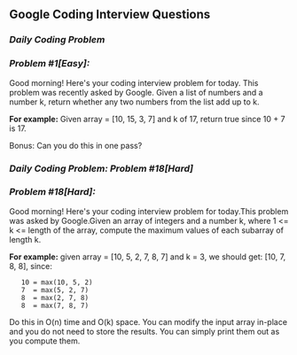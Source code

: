 ## Google Coding Interview Questions

### **_Daily Coding Problem_**
### **_Problem #1[Easy]:_**

Good morning! Here's your coding interview problem for today. This problem was recently asked by Google. Given a list of numbers and a number k, return whether any two numbers from the list add up to k.

**For example:**  Given array = [10, 15, 3, 7] and k of 17, return true since 10 + 7 is 17.

Bonus: Can you do this in one pass?



### **_Daily Coding Problem: Problem #18[Hard]_**
### **_Problem #18[Hard]:_**

Good morning! Here's your coding interview problem for today.This problem was asked by Google.Given an array of integers and a number k,
where 1 <= k <= length of the array, compute the maximum values of each subarray of length k.

**For example:** given array = [10, 5, 2, 7, 8, 7] and k = 3, we should get: [10, 7, 8, 8], since:
```
   10 = max(10, 5, 2)
   7  = max(5, 2, 7)
   8  = max(2, 7, 8)
   8  = max(7, 8, 7) 
```   
Do this in O(n) time and O(k) space. You can modify the input array in-place and you do not need to store the results. You can simply 
print them out as you compute them.

